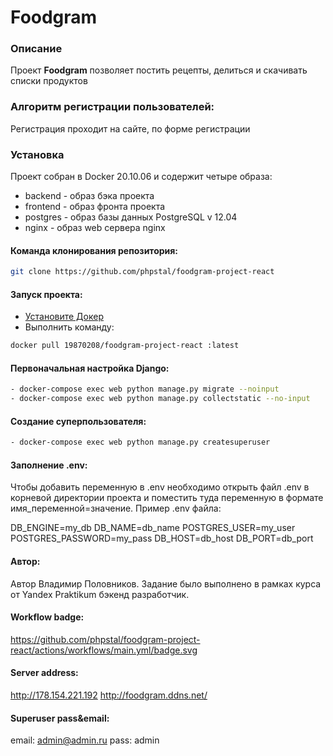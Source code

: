 # Foodgram
### Описание
Проект **Foodgram** позволяет постить рецепты, делиться и скачивать списки продуктов
### Алгоритм регистрации пользователей:
Регистрация проходит на сайте, по форме регистрации
### Установка
Проект собран в Docker 20.10.06 и содержит четыре образа:
- backend - образ бэка проекта
- frontend - образ фронта проекта
- postgres - образ базы данных PostgreSQL v 12.04
- nginx - образ web сервера nginx
#### Команда клонирования репозитория:
```bash
git clone https://github.com/phpstal/foodgram-project-react 
```
#### Запуск проекта:
- [Установите Докер](https://docs.docker.com/engine/install/)
- Выполнить команду: 
```bash
docker pull 19870208/foodgram-project-react :latest
```
#### Первоначальная настройка Django:
```bash
- docker-compose exec web python manage.py migrate --noinput
- docker-compose exec web python manage.py collectstatic --no-input
```
#### Создание суперпользователя:
```bash
- docker-compose exec web python manage.py createsuperuser
```
#### Заполнение .env:
Чтобы добавить переменную в .env необходимо открыть файл .env в корневой директории проекта и поместить туда переменную в формате имя_переменной=значение.
Пример .env файла:

DB_ENGINE=my_db
DB_NAME=db_name
POSTGRES_USER=my_user
POSTGRES_PASSWORD=my_pass
DB_HOST=db_host
DB_PORT=db_port

#### Автор:
Автор Владимир Половников. Задание было выполнено в рамках курса от Yandex Praktikum бэкенд разработчик.
#### Workflow badge:
https://github.com/phpstal/foodgram-project-react/actions/workflows/main.yml/badge.svg
#### Server address:
http://178.154.221.192
http://foodgram.ddns.net/
#### Superuser pass&email:
email: admin@admin.ru
pass: admin
